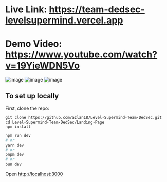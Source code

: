 # Live Link: https://team-dedsec-levelsupermind.vercel.app
# Demo Video: https://www.youtube.com/watch?v=19YieWDN5Vo
![image](https://github.com/user-attachments/assets/389451c4-17b8-45f1-a028-54c2c4fc626a)
![image](https://github.com/user-attachments/assets/e3cf64c0-e2dd-40ed-95b5-5716af7494a4)
![image](https://github.com/user-attachments/assets/b0c13067-249b-4524-b78e-f48ca106e8dc)


## To set up locally

First, clone the repo:

```
git clone https://github.com/azlan18/Level-Supermind-Team-DedSec.git
cd Level-Supermind-Team-DedSec/Landing-Page
npm install
```

```bash
npm run dev
# or
yarn dev
# or
pnpm dev
# or
bun dev
```

Open [http://localhost:3000](http://localhost:3000) 

